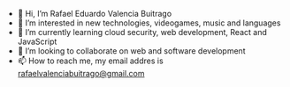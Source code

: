 - 👋 Hi, I’m Rafael Eduardo Valencia Buitrago
- 👀 I’m interested in new technologies, videogames, music and languages
- 🌱 I’m currently learning cloud security, web development, React and JavaScript
- 💞️ I’m looking to collaborate on web and software development
- 📫 How to reach me, my email addres is rafaelvalenciabuitrago@gmail.com
